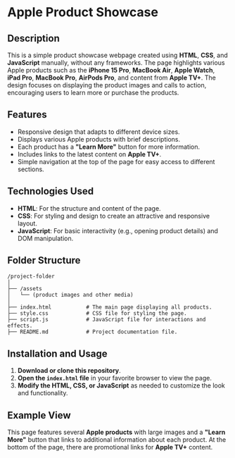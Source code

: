 # Apple Product Showcase

## Description
This is a simple product showcase webpage created using **HTML**, **CSS**, and **JavaScript** manually, without any frameworks. The page highlights various Apple products such as the **iPhone 15 Pro**, **MacBook Air**, **Apple Watch**, **iPad Pro**, **MacBook Pro**, **AirPods Pro**, and content from **Apple TV+**. The design focuses on displaying the product images and calls to action, encouraging users to learn more or purchase the products.

## Features
- Responsive design that adapts to different device sizes.
- Displays various Apple products with brief descriptions.
- Each product has a **"Learn More"** button for more information.
- Includes links to the latest content on **Apple TV+**.
- Simple navigation at the top of the page for easy access to different sections.

## Technologies Used
- **HTML**: For the structure and content of the page.
- **CSS**: For styling and design to create an attractive and responsive layout.
- **JavaScript**: For basic interactivity (e.g., opening product details) and DOM manipulation.

## Folder Structure
```
/project-folder
│
├── /assets
│   └── (product images and other media)
│
├── index.html           # The main page displaying all products.
├── style.css            # CSS file for styling the page.
├── script.js            # JavaScript file for interactions and effects.
├── README.md            # Project documentation file.
```

## Installation and Usage
1. **Download or clone this repository**.
2. **Open the `index.html` file** in your favorite browser to view the page.
3. **Modify the HTML, CSS, or JavaScript** as needed to customize the look and functionality.

## Example View
This page features several **Apple products** with large images and a **"Learn More"** button that links to additional information about each product. At the bottom of the page, there are promotional links for **Apple TV+** content.
